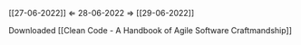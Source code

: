 [[27-06-2022]] $\Leftarrow$ 28-06-2022 $\Rightarrow$ [[29-06-2022]]

Downloaded [[Clean Code - A Handbook of Agile Software Craftmandship]]